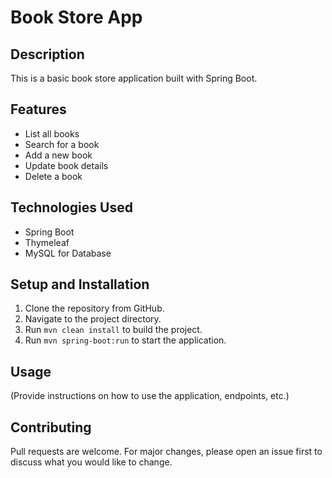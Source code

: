 # Book Store App

## Description
This is a basic book store application built with Spring Boot.

## Features
- List all books
- Search for a book
- Add a new book
- Update book details
- Delete a book

## Technologies Used
- Spring Boot
- Thymeleaf
- MySQL for Database

## Setup and Installation
1. Clone the repository from GitHub.
2. Navigate to the project directory.
3. Run `mvn clean install` to build the project.
4. Run `mvn spring-boot:run` to start the application.

## Usage
(Provide instructions on how to use the application, endpoints, etc.)

## Contributing
Pull requests are welcome. For major changes, please open an issue first to discuss what you would like to change.
